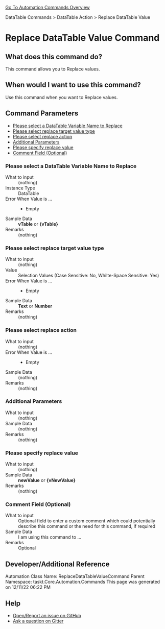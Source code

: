 <!--TITLE: Replace DataTable Value Command -->
<!-- SUBTITLE: a command in the DataTable Commands group. -->
[Go To Automation Commands Overview](/automation-commands.md)


DataTable Commands &gt; DataTable Action &gt; Replace DataTable Value


# Replace DataTable Value Command


## What does this command do?
This command allows you to Replace values.


## When would I want to use this command?
Use this command when you want to Replace values.


## Command Parameters
- [Please select a DataTable Variable Name to Replace](#param_0)
- [Please select replace target value type](#param_1)
- [Please select replace action](#param_2)
- [Additional Parameters](#param_3)
- [Please specify replace value](#param_4)
- [Comment Field (Optional)](#param_5)


<a id="param_0"></a>
### Please select a DataTable Variable Name to Replace


<dl>
<dt>What to input</dt><dd>(nothing)</dd>
<dt>Instance Type</dt><dd>DataTable</dd>
<dt>Error When Value is ...</dt><dd><ul>
<li>Empty</li>
</ul></dd><dt>Sample Data</dt><dd><strong>vTable</strong> or <strong>{vTable}</strong></dd>
<dt>Remarks</dt><dd>(nothing)</dd>
</dl>




<a id="param_1"></a>
### Please select replace target value type


<dl>
<dt>What to input</dt><dd>(nothing)</dd>
<dt>Value</dt><dd>Selection Values (Case Sensitive: No, Whilte-Space Sensitive: Yes)</dd>
<dt>Error When Value is ...</dt><dd><ul>
<li>Empty</li>
</ul></dd><dt>Sample Data</dt><dd><strong>Text</strong> or <strong>Number</strong></dd>
<dt>Remarks</dt><dd>(nothing)</dd>
</dl>




<a id="param_2"></a>
### Please select replace action


<dl>
<dt>What to input</dt><dd>(nothing)</dd>
<dt></dt><dd></dd>
<dt>Error When Value is ...</dt><dd><ul>
<li>Empty</li>
</ul></dd><dt>Sample Data</dt><dd>(nothing)</dd>
<dt>Remarks</dt><dd>(nothing)</dd>
</dl>




<a id="param_3"></a>
### Additional Parameters


<dl>
<dt>What to input</dt><dd>(nothing)</dd>
<dt></dt><dd></dd>
<dt>Sample Data</dt><dd>(nothing)</dd>
<dt>Remarks</dt><dd>(nothing)</dd>
</dl>




<a id="param_4"></a>
### Please specify replace value


<dl>
<dt>What to input</dt><dd>(nothing)</dd>
<dt></dt><dd></dd>
<dt>Sample Data</dt><dd><strong>newValue</strong> or <strong>{vNewValue}</strong></dd>
<dt>Remarks</dt><dd>(nothing)</dd>
</dl>




<a id="param_5"></a>
### Comment Field (Optional)


<dl>
<dt>What to input</dt><dd>Optional field to enter a custom comment which could potentially describe this command or the need for this command, if required</dd>
<dt></dt><dd></dd>
<dt>Sample Data</dt><dd>I am using this command to ...</dd>
<dt>Remarks</dt><dd>Optional</dd>
</dl>




## Developer/Additional Reference
Automation Class Name: ReplaceDataTableValueCommand
Parent Namespace: taskt.Core.Automation.Commands
This page was generated on 12/11/22 06:22 PM


## Help
- [Open/Report an issue on GitHub](https://github.com/saucepleez/taskt/issues/new)
- [Ask a question on Gitter](https://gitter.im/taskt-rpa/Lobby)
